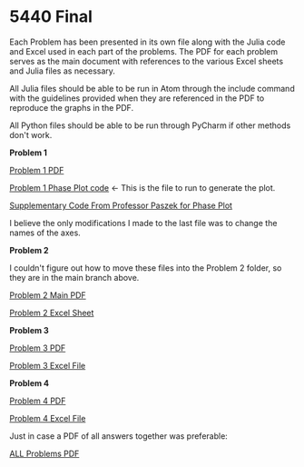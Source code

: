 # 5440 Final
Each Problem has been presented in its own file along with the Julia code and Excel used in each part of the problems. The PDF for each problem serves as the main document with references to the various Excel sheets and Julia files as necessary.

All Julia files should be able to be run in Atom through the include command with the guidelines provided when they are referenced in the PDF to reproduce the graphs in the PDF.

All Python files should be able to be run through PyCharm if other methods don't work.


**Problem 1**

[Problem 1 PDF](https://github.com/AndrewSimon-20/5440-Final/blob/master/5440%20Final/Problem%201/Problem%201%20Main%20File.pdf)

[Problem 1 Phase Plot code](https://github.com/AndrewSimon-20/5440-Final/blob/master/5440%20Final/Problem%201/5440FinalProblem1PartB) <- This is the file to run to generate the plot.

[Supplementary Code From Professor Paszek for Phase Plot](https://github.com/AndrewSimon-20/5440-Final/blob/master/5440%20Final/Problem%201/PhasePlotFromProfPaszekModified)

I believe the only modifications I made to the last file was to change the names of the axes.

**Problem 2**

I couldn't figure out how to move these files into the Problem 2 folder, so they are in the main branch above.

[Problem 2 Main PDF](https://github.com/AndrewSimon-20/5440-Final/blob/master/Problem%202%20Main%20PDF.pdf)

[Problem 2 Excel Sheet](https://github.com/AndrewSimon-20/5440-Final/blob/master/Problem%202%20Part%20D.xlsx)

**Problem 3**

[Problem 3 PDF](https://github.com/AndrewSimon-20/5440-Final/blob/master/5440%20Final/Problem%203/Problem%203%20Main%20File.pdf)

[Problem 3 Excel File](https://github.com/AndrewSimon-20/5440-Final/blob/master/5440%20Final/Problem%203/Problem%203%20Part%20B.xlsx)


**Problem 4**

[Problem 4 PDF](https://github.com/AndrewSimon-20/5440-Final/blob/master/5440%20Final/Problem%204/Problem%204%20Main%20File.pdf)

[Problem 4 Excel File](https://github.com/AndrewSimon-20/5440-Final/blob/master/5440%20Final/Problem%204/Problem%204.xlsx)



Just in case a PDF of all answers together was preferable:

[ALL Problems PDF](https://github.com/AndrewSimon-20/5440-Final/blob/master/5440%20Final/Extra%20Copy%20of%20all%20PDFs%20combined%20Just%20in%20Case.pdf)



